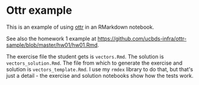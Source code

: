 # Ottr example

This is an example of using [ottr](https://github.com/ucbds-infra/ottr) in an
RMarkdown notebook.

See also the homework 1 example at
<https://github.com/ucbds-infra/ottr-sample/blob/master/hw01/hw01.Rmd>.

The exercise file the student gets is `vectors.Rmd`.  The solution is
`vectors_solution.Rmd`.  The file from which to generate the exercise and
solution is `vectors_template.Rmd`.  I use my `rmdex` library to do that, but
that's just a detail - the exercise and solution notebooks show how the tests
work.
